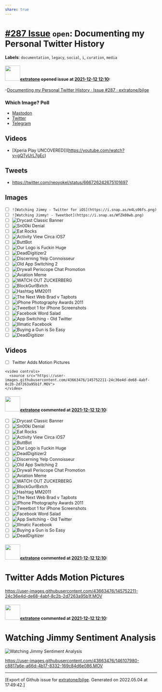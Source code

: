 ```yaml
---
share: true
---
```

# [\#287 Issue](https://github.com/extratone/bilge/issues/287) `open`: Documenting my Personal Twitter History
**Labels**: `documentation`, `legacy`, `social`, `i`, `curation`, `media`


#### <img src="https://avatars.githubusercontent.com/u/43663476?u=5047287ff0b8c3ce7f7e5858d204c9b3e57d8e44&v=4" width="50">[extratone](https://github.com/extratone) opened issue at [2021-12-12 12:10](https://github.com/extratone/bilge/issues/287):

-[Documenting my Personal Twitter History · Issue #287 · extratone/bilge](https://github.com/extratone/bilge/issues/287)

### Which Image? Poll
- [Mastodon](https://mastodon.social/@DavidBlue/107447317464499158)
- [Twitter](https://twitter.com/NeoYokel/status/1470862461628784647)
- [Telegram](https://t.me/extratone/9042)

## Videos
- [Xperia Play UNCOVERED]](https://youtube.com/watch?v=gQTyUrL7gEc)

## Tweets
- https://twitter.com/neoyokel/status/666726242675101697

## Images
- [ ] `![Watching Jimmy - Twitter for iOS](https://i.snap.as/m4Ls06fs.png)`
- [ ] `![Watching Jimmy! - Tweetbot](https://i.snap.as/WfZk08wb.png)`
- [ ] ![Drycast Classic Banner](https://i.snap.as/Vy46eZzP.png)
- [ ] ![Sn00ki Denial](https://i.snap.as/gYZ9piaG.png)
- [ ] ![Eat Rocks](https://i.snap.as/R2Yg7CcX.jpeg)
- [ ] ![Activity View Circa iOS7](https://i.snap.as/RZD3eKn3.png)
- [ ] ![ButtBot](https://i.snap.as/uDIsssMI.png)
- [ ] ![Our Logo is Fuckin Huge](https://i.snap.as/ccLFQrUy.jpeg)
- [ ] ![DeadDigitizer2](https://i.snap.as/GIC9TVzE.png)
- [ ] ![Discerning Yelp Connoisseur ](https://i.snap.as/K2E9UV7S.png)
- [ ] ![Old App Switching 2](https://i.snap.as/TV4k4bJB.png)
- [ ] ![Drywall Periscope Chat Promotion](https://i.snap.as/ORaFin1O.png)
- [ ] ![Aviation Meme](https://i.snap.as/gPrp17Bx.png)
- [ ] ![WATCH OUT ZUCKERBERG](https://i.snap.as/8H9ok3F2.png)
- [ ] ![BlockGurlBxtch](https://i.snap.as/ziKiAFLI.jpeg)
- [ ] ![Hashtag MM2011](https://i.snap.as/m8ZQobNw.png)
- [ ] ![The Next Web Brad v Tapbots](https://i.snap.as/1p1Te0W1.jpeg)
- [ ] ![iPhone Photography Awards 2011](https://i.snap.as/fsvI2SE7.jpeg)
- [ ] ![Tweetbot 1 for iPhone Screenshots](https://i.snap.as/xTiFR73e.jpeg)
- [ ] ![Facebook Word Salad](https://i.snap.as/tmpGfz5P.png)
- [ ] ![App Switching - Old Twitter](https://i.snap.as/gc58FHe1.png)
- [ ] ![Illmatic Facebook](https://i.snap.as/xPRB157k.jpeg)
- [ ] ![Buying a Gun is So Easy](https://i.snap.as/Ood9xT32.png)
- [ ] ![DeadDigitizer](https://i.snap.as/HIvLIU9A.png)

## Videos
- [ ] Twitter Adds Motion Pictures
```
<video controls>
  <source src="https://user-images.githubusercontent.com/43663476/145752211-24c36e4d-de68-4abf-8c2b-2d7263a95b1f.MOV">
</video>
```

#### <img src="https://avatars.githubusercontent.com/u/43663476?u=5047287ff0b8c3ce7f7e5858d204c9b3e57d8e44&v=4" width="50">[extratone](https://github.com/extratone) commented at [2021-12-12 12:10](https://github.com/extratone/bilge/issues/287#issuecomment-992099057):

- [ ] ![Drycast Classic Banner](https://i.snap.as/Vy46eZzP.png)
- [ ] ![Sn00ki Denial](https://i.snap.as/gYZ9piaG.png)
- [ ] ![Eat Rocks](https://i.snap.as/R2Yg7CcX.jpeg)
- [ ] ![Activity View Circa iOS7](https://i.snap.as/RZD3eKn3.png)
- [ ] ![ButtBot](https://i.snap.as/uDIsssMI.png)
- [ ] ![Our Logo is Fuckin Huge](https://i.snap.as/ccLFQrUy.jpeg)
- [ ] ![DeadDigitizer2](https://i.snap.as/GIC9TVzE.png)
- [ ] ![Discerning Yelp Connoisseur ](https://i.snap.as/K2E9UV7S.png)
- [ ] ![Old App Switching 2](https://i.snap.as/TV4k4bJB.png)
- [ ] ![Drywall Periscope Chat Promotion](https://i.snap.as/ORaFin1O.png)
- [ ] ![Aviation Meme](https://i.snap.as/gPrp17Bx.png)
- [ ] ![WATCH OUT ZUCKERBERG](https://i.snap.as/8H9ok3F2.png)
- [ ] ![BlockGurlBxtch](https://i.snap.as/ziKiAFLI.jpeg)
- [ ] ![Hashtag MM2011](https://i.snap.as/m8ZQobNw.png)
- [ ] ![The Next Web Brad v Tapbots](https://i.snap.as/1p1Te0W1.jpeg)
- [ ] ![iPhone Photography Awards 2011](https://i.snap.as/fsvI2SE7.jpeg)
- [ ] ![Tweetbot 1 for iPhone Screenshots](https://i.snap.as/xTiFR73e.jpeg)
- [ ] ![Facebook Word Salad](https://i.snap.as/tmpGfz5P.png)
- [ ] ![App Switching - Old Twitter](https://i.snap.as/gc58FHe1.png)
- [ ] ![Illmatic Facebook](https://i.snap.as/xPRB157k.jpeg)
- [ ] ![Buying a Gun is So Easy](https://i.snap.as/Ood9xT32.png)
- [ ] ![DeadDigitizer](https://i.snap.as/HIvLIU9A.png)

#### <img src="https://avatars.githubusercontent.com/u/43663476?u=5047287ff0b8c3ce7f7e5858d204c9b3e57d8e44&v=4" width="50">[extratone](https://github.com/extratone) commented at [2021-12-12 12:10](https://github.com/extratone/bilge/issues/287#issuecomment-992099458):

# Twitter Adds Motion Pictures

https://user-images.githubusercontent.com/43663476/145752211-24c36e4d-de68-4abf-8c2b-2d7263a95b1f.MOV

#### <img src="https://avatars.githubusercontent.com/u/43663476?u=5047287ff0b8c3ce7f7e5858d204c9b3e57d8e44&v=4" width="50">[extratone](https://github.com/extratone) commented at [2021-12-12 12:10](https://github.com/extratone/bilge/issues/287#issuecomment-994212622):

# Watching Jimmy Sentiment Analysis

![Watching Jimmy Sentiment Analysis](https://user-images.githubusercontent.com/43663476/146107888-ad09a1a2-9e51-4f67-8660-a4effd6d6969.png)

https://user-images.githubusercontent.com/43663476/146107980-c8817a6e-a66d-4b17-8332-169c84d6e086.MOV


-------------------------------------------------------------------------------



[Export of Github issue for [extratone/bilge](https://github.com/extratone/bilge). Generated on 2022.05.04 at 17:49:42.]
